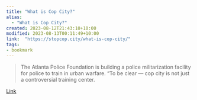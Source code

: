 ```yaml
---
title: "What is Cop City?"
alias:
  - "What is Cop City?"
created: 2023-08-12T21:43:10+10:00
modified: 2023-08-13T00:11:49+10:00
link:  "https://stopcop.city/what-is-cop-city/"
tags:
- bookmark
---
```


> The Atlanta Police Foundation is building a police militarization facility for police to train in urban warfare. “To be clear — cop city is not just a controversial training center.

[Link](https://stopcop.city/what-is-cop-city/)
